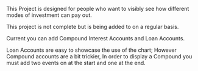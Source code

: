 This Project is designed for people who want to visibly see how different modes of investment can pay out.

This project is not complete but is being added to on a regular basis.

Current you can add Compound Interest Accounts and Loan Accounts.

Loan Accounts are easy to showcase the use of the chart; However Compound accounts are a bit trickier, In order to display a Compound you must add two events on at the start and one at the end.
